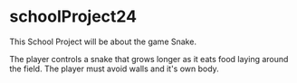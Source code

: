 # schoolProject24
This School Project will be about the game Snake.

The player controls a snake that grows longer as it eats food laying around the field. The player must avoid walls and it's own body.
